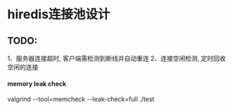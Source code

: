 # hiredis连接池设计

## TODO:

1、服务器连接超时, 客户端需检测到断线并自动重连
2、连接空闲检测, 定时回收空闲的连接

#### memory leak check
valgrind --tool=memcheck --leak-check=full  ./test
